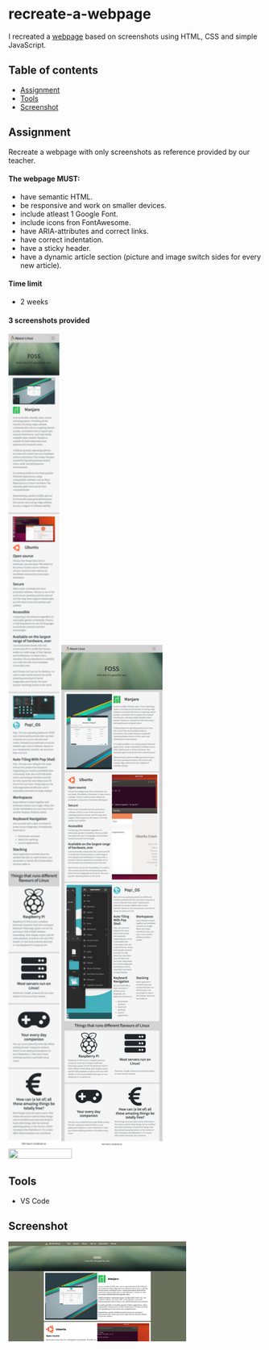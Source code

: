 # recreate-a-webpage

I recreated a [webpage](
recreated-webpage.netlify.app) based on screenshots using HTML, CSS and simple JavaScript.

## Table of contents
* [Assignment](#assignment)
* [Tools](#tools)
* [Screenshot](#screenshot)

## Assignment
Recreate a webpage with only screenshots as reference provided by our teacher.

#### The webpage MUST:
- have semantic HTML.
- be responsive and work on smaller devices.
- include atleast 1 Google Font.
- include icons fron FontAwesome.
- have ARIA-attributes and correct links.
- have correct indentation.
- have a sticky header.
- have a dynamic article section (picture and image switch sides for every new article).

#### Time limit
- 2 weeks

#### 3 screenshots provided

<img src="https://github.com/R4YLx/recreate-a-webpage/blob/main/images/Screenshots/small-screen.png" width=20% height=20%>

<img src="https://github.com/R4YLx/recreate-a-webpage/blob/main/images/Screenshots/medium-screen.png" width=40% height=40%>

<img src="https://github.com/R4YLx/recreate-a-webpage/blob/main/images/Screenshots/large-screen.png" width=50% height=50%>

## Tools

- VS Code

## Screenshot

<img src="https://github.com/R4YLx/recreate-a-webpage/blob/main/images/Screenshots/my-screenshot.png" width=70% height=70%>
